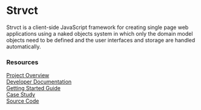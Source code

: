 # Strvct

Strvct is a client-side JavaScript framework for creating single page web applications using a naked objects system in which only the domain model objects need to be defined and the user interfaces and storage are handled automatically.

### Resources

[Project Overview](./docs/ProjectOverview.md)<br>
[Developer Documentation](./docs/Developer.md)<br>
[Getting Started Guide](./docs/GettingStartedGuide.md)<br>
[Case Study](./docs/CaseStudy.md)<br>
[Source Code](https://github.com/stevedekorte/strvct.net/)
